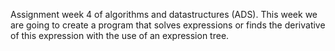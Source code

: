 Assignment week 4 of algorithms and datastructures (ADS). This week we are going to create a program that solves expressions or finds the derivative of this expression with the use of an expression tree.
